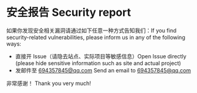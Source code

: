 # 安全报告 Security report

如果你发现安全相关漏洞请通过如下任意一种方式告知我们：If you find security-related vulnerabilities, please inform us in any of the following ways:

* 直接开 Issue（请隐去站点、实际项目等敏感信息）Open Issue directly (please hide sensitive information such as site and actual project)
* 发邮件至 694357845@qq.com
  Send an email to 694357845@qq.com

非常感谢！
Thank you very much!
